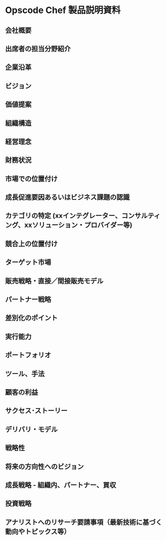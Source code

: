 # Opscode Chef 製品説明資料

## 会社概要

## 出席者の担当分野紹介

## 企業沿革

## ビジョン

## 価値提案

## 組織構造

## 経営理念

## 財務状況

## 市場での位置付け

## 成長促進要因あるいはビジネス課題の認識

## カテゴリの特定 (xxインテグレーター、コンサルティング、xxソリューション・プロバイダー等)

## 競合上の位置付け

## ターゲット市場

## 販売戦略・直接／間接販売モデル

## パートナー戦略

## 差別化のポイント

## 実行能力

## ポートフォリオ

## ツール、手法

## 顧客の利益

## サクセス･ストーリー

## デリバリ・モデル

## 戦略性

## 将来の方向性へのビジョン

## 成長戦略 - 組織内、パートナー、買収

## 投資戦略

## アナリストへのリサーチ要請事項（最新技術に基づく動向やトピックス等）
